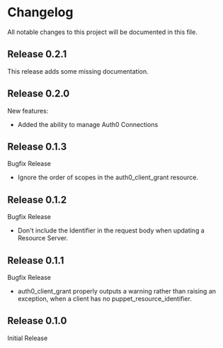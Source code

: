 # Changelog

All notable changes to this project will be documented in this file.

## Release 0.2.1
This release adds some missing documentation.

## Release 0.2.0
New features:

* Added the ability to manage Auth0 Connections

## Release 0.1.3
Bugfix Release

* Ignore the order of scopes in the auth0_client_grant resource.

## Release 0.1.2
Bugfix Release

* Don't include the Identifier in the request body when updating a Resource Server.

## Release 0.1.1
Bugfix Release

* auth0_client_grant properly outputs a warning rather than raising an
  exception, when a client has no puppet_resource_identifier.

## Release 0.1.0

Initial Release